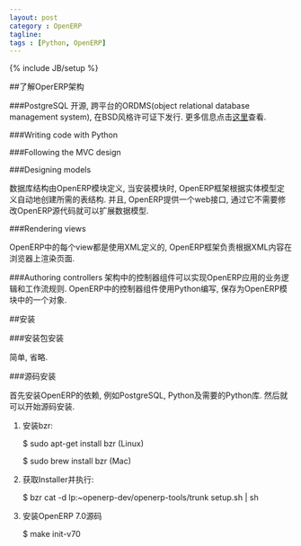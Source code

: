 ```yaml
---
layout: post
category : OpenERP
tagline:
tags : [Python, OpenERP]
---
```

{% include JB/setup %}

##了解OperERP架构

###PostgreSQL
开源, 跨平台的ORDMS(object relational database management system), 在BSD风格许可证下发行. 更多信息点击[这里](http://zh.wikipedia.org/wiki/PostgreSQL "中文wiki PostgreSQL词条")查看.

###Writing code with Python

###Following the MVC design

###Designing models

数据库结构由OpenERP模块定义, 当安装模块时, OpenERP框架根据实体模型定义自动地创建所需的表结构. 并且, OpenERP提供一个web接口, 通过它不需要修改OpenERP源代码就可以扩展数据模型.

###Rendering views

OpenERP中的每个view都是使用XML定义的, OpenERP框架负责根据XML内容在浏览器上渲染页面.

###Authoring controllers
架构中的控制器组件可以实现OpenERP应用的业务逻辑和工作流规则. OpenERP中的控制器组件使用Python编写, 保存为OpenERP模块中的一个对象.

##安装

###安装包安装

简单, 省略.

###源码安装

首先安装OpenERP的依赖, 例如PostgreSQL, Python及需要的Python库. 然后就可以开始源码安装.

1. 安装bzr:

    $ sudo apt-get install bzr      (Linux)

    $ sudo brew install bzr         (Mac)

2. 获取Installer并执行:

    $ bzr cat -d lp:~openerp-dev/openerp-tools/trunk setup.sh \| sh

3. 安装OpenERP 7.0源码

    $ make init-v70
